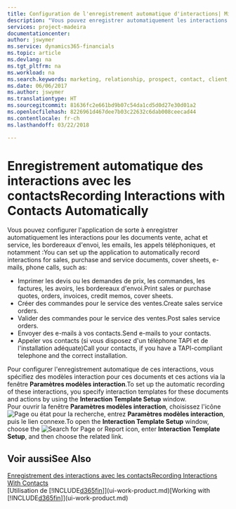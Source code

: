 ```yaml
---
title: Configuration de l'enregistrement automatique d'interactions| Microsoft Docs
description: "Vous pouvez enregistrer automatiquement les interactions client, par exemple, pour les documents ventes, achat et service ou les appels téléphoniques."
services: project-madeira
documentationcenter: 
author: jswymer
ms.service: dynamics365-financials
ms.topic: article
ms.devlang: na
ms.tgt_pltfrm: na
ms.workload: na
ms.search.keywords: marketing, relationship, prospect, contact, client, customer
ms.date: 06/06/2017
ms.author: jswymer
ms.translationtype: HT
ms.sourcegitcommit: 81636fc2e661bd9b07c54da1cd5d0d27e30d01a2
ms.openlocfilehash: 8226961d467dee7b03c22632c6dab008ceecad44
ms.contentlocale: fr-ch
ms.lasthandoff: 03/22/2018

---
```

# <a name="recording-interactions-with-contacts-automatically"></a><span data-ttu-id="c3425-103">Enregistrement automatique des interactions avec les contacts</span><span class="sxs-lookup"><span data-stu-id="c3425-103">Recording Interactions with Contacts Automatically</span></span>
<span data-ttu-id="c3425-104">Vous pouvez configurer l'application de sorte à enregistrer automatiquement les interactions pour les documents vente, achat et service, les bordereaux d'envoi, les emails, les appels téléphoniques, et notamment :</span><span class="sxs-lookup"><span data-stu-id="c3425-104">You can set up the application to automatically record interactions for sales, purchase and service documents, cover sheets, e-mails, phone calls, such as:</span></span>

* <span data-ttu-id="c3425-105">Imprimer les devis ou les demandes de prix, les commandes, les factures, les avoirs, les bordereaux d'envoi.</span><span class="sxs-lookup"><span data-stu-id="c3425-105">Print sales or purchase quotes, orders, invoices, credit memos, cover sheets.</span></span>
* <span data-ttu-id="c3425-106">Créer des commandes pour le service des ventes.</span><span class="sxs-lookup"><span data-stu-id="c3425-106">Create sales service orders.</span></span>
* <span data-ttu-id="c3425-107">Valider des commandes pour le service des ventes.</span><span class="sxs-lookup"><span data-stu-id="c3425-107">Post sales service orders.</span></span>
* <span data-ttu-id="c3425-108">Envoyer des e-mails à vos contacts.</span><span class="sxs-lookup"><span data-stu-id="c3425-108">Send e-mails to your contacts.</span></span>
* <span data-ttu-id="c3425-109">Appeler vos contacts (si vous disposez d'un téléphone TAPI et de l'installation adéquate)</span><span class="sxs-lookup"><span data-stu-id="c3425-109">Call your contacts, if you have a TAPI-compliant telephone and the correct installation.</span></span>

<span data-ttu-id="c3425-110">Pour configurer l'enregistrement automatique de ces interactions, vous spécifiez des modèles interaction pour ces documents et ces actions via la fenêtre **Paramètres modèles interaction**.</span><span class="sxs-lookup"><span data-stu-id="c3425-110">To set up the automatic recording of these interactions, you specify interaction templates for these documents and actions by using the **Interaction Template Setup** window.</span></span>  
<span data-ttu-id="c3425-111">Pour ouvrir la fenêtre **Paramètres modèles interaction**, choisissez l'icône ![Page ou état pour la recherche](media/ui-search/search_small.png "Page ou état pour la recherche"), entrez **Paramètres modèles interaction**, puis le lien connexe.</span><span class="sxs-lookup"><span data-stu-id="c3425-111">To open the **Interaction Template Setup** window, choose the ![Search for Page or Report](media/ui-search/search_small.png "Search for Page or Report icon") icon, enter **Interaction Template Setup**, and then choose the related link.</span></span>

## <a name="see-also"></a><span data-ttu-id="c3425-112">Voir aussi</span><span class="sxs-lookup"><span data-stu-id="c3425-112">See Also</span></span>
[<span data-ttu-id="c3425-113">Enregistrement des interactions avec les contacts</span><span class="sxs-lookup"><span data-stu-id="c3425-113">Recording Interactions With Contacts</span></span>](marketing-interactions.md)  
<span data-ttu-id="c3425-114">[Utilisation de [!INCLUDE[d365fin](includes/d365fin_md.md)]](ui-work-product.md)</span><span class="sxs-lookup"><span data-stu-id="c3425-114">[Working with [!INCLUDE[d365fin](includes/d365fin_md.md)]](ui-work-product.md)</span></span>  

